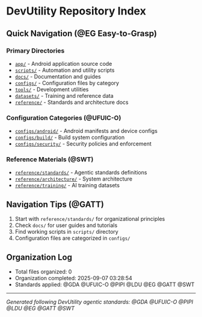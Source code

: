 # DevUtility Repository Index
<!-- @GATT Guided-AI-Tutorial-Tips Navigation -->

## Quick Navigation (@EG Easy-to-Grasp)

### Primary Directories
- [`app/`](app/) - Android application source code
- [`scripts/`](scripts/) - Automation and utility scripts  
- [`docs/`](docs/) - Documentation and guides
- [`configs/`](configs/) - Configuration files by category
- [`tools/`](tools/) - Development utilities
- [`datasets/`](datasets/) - Training and reference data
- [`reference/`](reference/) - Standards and architecture docs

### Configuration Categories (@UFUIC-O)
- [`configs/android/`](configs/android/) - Android manifests and device configs
- [`configs/build/`](configs/build/) - Build system configuration
- [`configs/security/`](configs/security/) - Security policies and enforcement

### Reference Materials (@SWT)
- [`reference/standards/`](reference/standards/) - Agentic standards definitions
- [`reference/architecture/`](reference/architecture/) - System architecture
- [`reference/training/`](reference/training/) - AI training datasets

## Navigation Tips (@GATT)
1. Start with `reference/standards/` for organizational principles
2. Check `docs/` for user guides and tutorials
3. Find working scripts in `scripts/` directory
4. Configuration files are categorized in `configs/`

## Organization Log
- Total files organized: 0
- Organization completed: 2025-09-07 03:28:54
- Standards applied: @GDA @UFUIC-O @PIPI @LDU @EG @GATT @SWT

---
*Generated following DevUtility agentic standards: @GDA @UFUIC-O @PIPI @LDU @EG @GATT @SWT*
